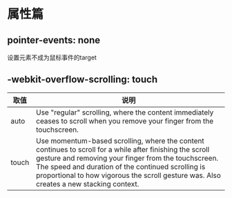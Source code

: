 # 属性篇

## pointer-events: none
设置元素不成为鼠标事件的target


## -webkit-overflow-scrolling: touch

取值 | 说明
-- | --
auto | Use "regular" scrolling, where the content immediately ceases to scroll when you remove your finger from the touchscreen.
touch | Use momentum-based scrolling, where the content continues to scroll for a while after finishing the scroll gesture and removing your finger from the touchscreen. The speed and duration of the continued scrolling is proportional to how vigorous the scroll gesture was. Also creates a new stacking context.